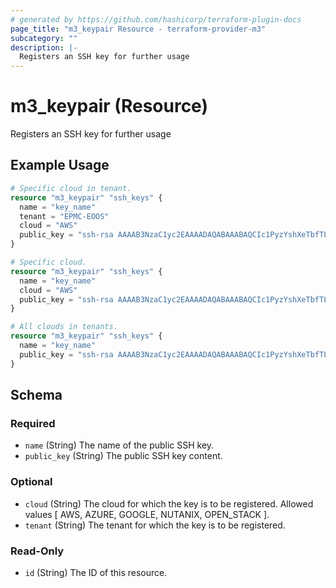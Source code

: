 ```yaml
---
# generated by https://github.com/hashicorp/terraform-plugin-docs
page_title: "m3_keypair Resource - terraform-provider-m3"
subcategory: ""
description: |-
  Registers an SSH key for further usage
---
```


# m3_keypair (Resource)

Registers an SSH key for further usage

## Example Usage

```terraform
# Specific cloud in tenant.
resource "m3_keypair" "ssh_keys" {
  name = "key_name"
  tenant = "EPMC-EOOS"
  cloud = "AWS"
  public_key = "ssh-rsa AAAAB3NzaC1yc2EAAAADAQABAAABAQCIc1PyzYshXeTbfTLkno+5nUQ56bhkKuABVO2Y/fN78acNdrgSsYj8AsdPMvNuuNtBIH80TUfRyqEuY6YmJFwBnMMUkrxMdne+Wgp6D1H+GCh5v02Z00l4GIEmCrjvY4aRpYLulW5WjyBw7BSlmrO8+tJpZgI0rCjoLPRdom1yelYGoWSndAsUa0GGCBsD2M1aMDML+Rjx6DPK2fsUUsnDGUyVOofEqbJ4YY9Sfwt+BzhNhOFyyNM9rRm0onWCkKmZQ+8qv6s74TzlN1m9Aawlm130DvbEtxl/eBKeVqAiQysi0zBagsCFhbkTMabNx/qbGlw6GSie/L7Bek9B+uW5"
}

# Specific cloud.
resource "m3_keypair" "ssh_keys" {
  name = "key_name"
  cloud = "AWS"
  public_key = "ssh-rsa AAAAB3NzaC1yc2EAAAADAQABAAABAQCIc1PyzYshXeTbfTLkno+5nUQ56bhkKuABVO2Y/fN78acNdrgSsYj8AsdPMvNuuNtBIH80TUfRyqEuY6YmJFwBnMMUkrxMdne+Wgp6D1H+GCh5v02Z00l4GIEmCrjvY4aRpYLulW5WjyBw7BSlmrO8+tJpZgI0rCjoLPRdom1yelYGoWSndAsUa0GGCBsD2M1aMDML+Rjx6DPK2fsUUsnDGUyVOofEqbJ4YY9Sfwt+BzhNhOFyyNM9rRm0onWCkKmZQ+8qv6s74TzlN1m9Aawlm130DvbEtxl/eBKeVqAiQysi0zBagsCFhbkTMabNx/qbGlw6GSie/L7Bek9B+uW5"
}

# All clouds in tenants.
resource "m3_keypair" "ssh_keys" {
  name = "key_name"
  public_key = "ssh-rsa AAAAB3NzaC1yc2EAAAADAQABAAABAQCIc1PyzYshXeTbfTLkno+5nUQ56bhkKuABVO2Y/fN78acNdrgSsYj8AsdPMvNuuNtBIH80TUfRyqEuY6YmJFwBnMMUkrxMdne+Wgp6D1H+GCh5v02Z00l4GIEmCrjvY4aRpYLulW5WjyBw7BSlmrO8+tJpZgI0rCjoLPRdom1yelYGoWSndAsUa0GGCBsD2M1aMDML+Rjx6DPK2fsUUsnDGUyVOofEqbJ4YY9Sfwt+BzhNhOFyyNM9rRm0onWCkKmZQ+8qv6s74TzlN1m9Aawlm130DvbEtxl/eBKeVqAiQysi0zBagsCFhbkTMabNx/qbGlw6GSie/L7Bek9B+uW5"
}
```

<!-- schema generated by tfplugindocs -->
## Schema

### Required

- `name` (String) The name of the public SSH key.
- `public_key` (String) The public SSH key content.

### Optional

- `cloud` (String) The cloud for which the key is to be registered.
Allowed values [ AWS, AZURE, GOOGLE, NUTANIX, OPEN_STACK ].
- `tenant` (String) The tenant for which the key is to be registered.

### Read-Only

- `id` (String) The ID of this resource.


